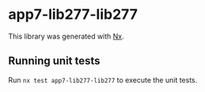 # app7-lib277-lib277

This library was generated with [Nx](https://nx.dev).

## Running unit tests

Run `nx test app7-lib277-lib277` to execute the unit tests.
